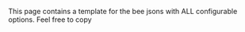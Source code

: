 This page contains a template for the bee jsons with ALL configurable options. Feel free to copy 
<!--stackedit_data:
eyJoaXN0b3J5IjpbLTI4NTIyNzU2NF19
-->